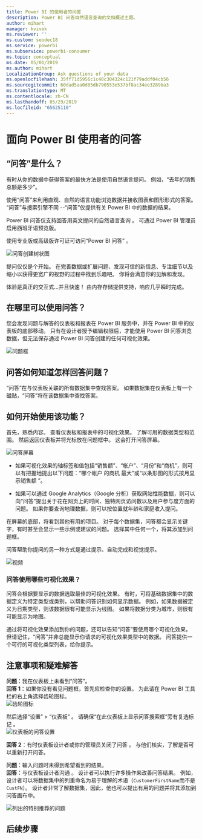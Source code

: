 ```yaml
---
title: Power BI 的使用者的问答
description: Power BI 问答自然语言查询的文档概述主题。
author: mihart
manager: kvivek
ms.reviewer: ''
ms.custom: seodec18
ms.service: powerbi
ms.subservice: powerbi-consumer
ms.topic: conceptual
ms.date: 05/01/2019
ms.author: mihart
LocalizationGroup: Ask questions of your data
ms.openlocfilehash: 35ff71d5956c1c48c304324c121f79addf04cb56
ms.sourcegitcommit: 60dad5aa0d85db790553e537bf8ac34ee3289ba3
ms.translationtype: MT
ms.contentlocale: zh-CN
ms.lasthandoff: 05/29/2019
ms.locfileid: "65625110"
---
```

# <a name="qa-for-power-bi-consumers"></a>面向 Power BI 使用者的问答 
## <a name="what-is-qa"></a>“问答”是什么？
有时从你的数据中获得答案的最快方法是使用自然语言提问。 例如，“去年的销售总额是多少”。

使用“问答”来利用直观、自然的语言功能浏览数据并接收图表和图形形式的答案。 “问答”与搜索引擎不同 --“问答”仅提供有关 Power BI 中的数据的结果。

Power BI 问答仅支持回答用英文提问的自然语言查询  。 可通过 Power BI 管理员启用西班牙语预览版。

使用专业版或高级版许可证可访问“Power BI 问答”  。 
>

![问答创建树状图](media/end-user-q-and-a/power-bi-qna.png)

提问仅仅是个开始。  在完善数据或扩展问题、发现可信的新信息、专注细节以及缩小以获得更宽广的视野的过程中找到乐趣吧。 你将会满意你的见解和发现。

体验是真正的交互式…并且快速！ 由内存存储提供支持，响应几乎瞬时完成。

## <a name="where-can-i-use-qa"></a>在哪里可以使用问答？
您会发现问题与解答的仪表板和报表在 Power BI 服务中，并在 Power BI 中的仪表板的底部移动。 只有在设计者授予编辑权限后，才能使用 Power BI 问答浏览数据，但无法保存通过 Power BI 问答创建的任何可视化效果。

![问题框](media/end-user-q-and-a/powerbi-qna.png)

## <a name="how-does-qa-know-how-to-answer-questions"></a>问答如何知道怎样回答问题？
“问答”在与仪表板关联的所有数据集中查找答案。 如果数据集在仪表板上有一个磁贴，“问答”将在该数据集中查找答案。 

## <a name="how-do-i-start"></a>如何开始使用该功能？
首先，熟悉内容。 查看仪表板和报表中的可视化效果。 了解可用的数据类型和范围。 然后返回仪表板并将光标放在问题框中。 这会打开问答屏幕。

![问答屏幕](media/end-user-q-and-a/power-bi-qna-screen.png) 

* 如果可视化效果的轴标签和值包括“销售额”、“帐户”、“月份”和“商机”，则可以有把握地提出以下问题：“哪个帐户  的商机  最大”或“以条形图的形式按月显示销售额  ”。

* 如果可以通过 Google Analytics（Google 分析）获取网站性能数据，则可以向“问答”提出关于花在网页上的时间、独特网页访问数以及用户参与度方面的问题。 如果你要查询地理数据，则可以按位置就年龄和家庭收入提问。

在屏幕的底部，将看到其他有用的项目。 对于每个数据集，问答都会显示关键字，有时甚至会显示一些示例或建议的问题。 选择其中任何一个，将其添加到问题框。 

问答帮助你提问的另一种方式是通过提示、自动完成和视觉提示。 

![视频](media/end-user-q-and-a/qa.gif) 


### <a name="which-visualization-does-qa-use"></a>问答使用哪些可视化效果？
问答会根据要显示的数据选取最佳的可视化效果。 有时，可将基础数据集中的数据定义为特定类型或类别，以帮助问答识别如何显示数据。 例如，如果数据被定义为日期类型，则该数据很有可能显示为线图。 如果将数据分类为城市，则很有可能显示为地图。

通过将可视化效果添加到你的问题，还可以告知“问答”要使用哪个可视化效果。 但请记住，“问答”并非总能显示你请求的可视化效果类型中的数据。 问答提供一个可行的可视化类型列表，给你提示。

## <a name="considerations-and-troubleshooting"></a>注意事项和疑难解答
**问题**：我在仪表板上未看到“问答”。    
**回答 1**：如果你没有看见问题框，首先应检查你的设置。 为此请在 Power BI 工具栏的右上角选择齿轮图标。   
![齿轮图标](media/end-user-q-and-a/power-bi-settings.png)

然后选择“设置” > “仪表板”   。 请确保“在此仪表板上显示问答搜索框”旁有复选标记  。    
![仪表板的问答设置](media/end-user-q-and-a/power-bi-turn-on.png)  


**回答 2**：有时仪表板设计者或你的管理员关闭了问答  。 与他们核实，了解是否可以重新打开问答。   

**问题**：输入问题时未得到希望看到的结果。    
**回答**：与仪表板设计者沟通  。 设计者可以执行许多操作来改善问答结果。 例如，设计者可以将数据集中的列重命名为易于理解的术语（`CustomerFirstName`而不是 `CustFN`）。 设计者非常了解数据集，因此，他也可以提出有用的问题并将其添加到问答画布中。

![列出的特别推荐的问题](media/end-user-q-and-a/power-bi-featured-q.png)

## <a name="next-steps"></a>后续步骤


